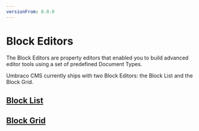 ```yaml
---
versionFrom: 8.0.0
---
```


# Block Editors

The Block Editors are property editors that enabled you to build advanced editor tools using a set of predefined Document Types.

Umbraco CMS currently ships with two Block Editors: the Block List and the Block Grid.

## [Block List](Block-List-Editor/)

## [Block Grid](Block-Grid-Editor/)
